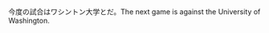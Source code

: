 <tr><td>今度の試合はワシントン大学とだ。<td><tr><tr><td>The next game is against the University of Washington.<td><tr></table>

